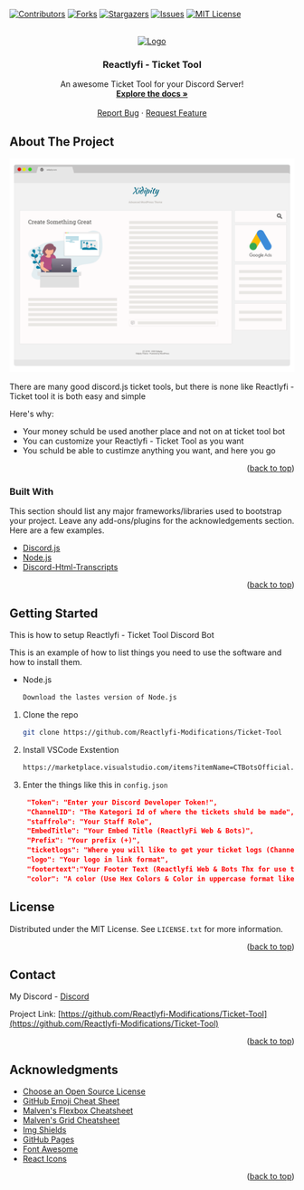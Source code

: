 <div id="top"></div>


[![Contributors][contributors-shield]][contributors-url]
[![Forks][forks-shield]][forks-url]
[![Stargazers][stars-shield]][stars-url]
[![Issues][issues-shield]][issues-url]
[![MIT License][license-shield]][license-url]





<br />
<div align="center">
  <a href="https://github.com/othneildrew/Best-README-Template">
    <img src="https://media.discordapp.net/attachments/961180157756968960/968787062692122654/Logo.png" alt="Logo" width="200" height="200">
  </a>

  <h3 align="center">Reactlyfi - Ticket Tool</h3>

  <p align="center">
    An awesome Ticket Tool for your Discord Server!
    <br />
    <a href="https://github.com/Reactlyfi-Modifications/Ticket-Tool"><strong>Explore the docs »</strong></a>
    <br />
    <br />
    <!-- <a href="https://github.com/othneildrew/Best-README-Template">View Demo</a> -->
    <a href="https://github.com/Reactlyfi-Modifications/Ticket-Tool/issues">Report Bug</a>
    ·
    <a href="https://github.com/Reactlyfi-Modifications/Ticket-Tool/issues">Request Feature</a>
  </p>
</div>


<!-- ABOUT THE PROJECT -->
## About The Project

[![Product Name Screen Shot][product-screenshot]](https://example.com)

There are many good discord.js ticket tools, but there is none like Reactlyfi - Ticket tool it is both easy and simple

Here's why:
* Your money schuld be used another place and not on at ticket tool bot
* You can customize your Reactlyfi - Ticket Tool as you want
* You schuld be able to custimze anything you want, and here you go


<p align="right">(<a href="#top">back to top</a>)</p>



### Built With

This section should list any major frameworks/libraries used to bootstrap your project. Leave any add-ons/plugins for the acknowledgements section. Here are a few examples.

* [Discord.js](https://discord.js.org/#/)
* [Node.js](https://nodejs.org/en/)
* [Discord-Html-Transcripts](https://www.npmjs.com/package/discord-html-transcripts)

<p align="right">(<a href="#top">back to top</a>)</p>


<!-- GETTING STARTED -->
## Getting Started

This is how to setup Reactlyfi - Ticket Tool Discord Bot


This is an example of how to list things you need to use the software and how to install them.
* Node.js
  ```sh
  Download the lastes version of Node.js
  ```


1. Clone the repo
   ```sh
   git clone https://github.com/Reactlyfi-Modifications/Ticket-Tool
   ```
2. Install VSCode Exstention
   ```sh
   https://marketplace.visualstudio.com/items?itemName=CTBotsOfficial.cptrico
   ```
3. Enter the things like this in `config.json`
   ```json
    "Token": "Enter your Discord Developer Token!",
    "ChannelID": "The Kategori Id of where the tickets shuld be made",
    "staffrole": "Your Staff Role",
    "EmbedTitle": "Your Embed Title (ReactlyFi Web & Bots)",
    "Prefix": "Your prefix (+)",
    "ticketlogs": "Where you will like to get your ticket logs (Channel ID)",
    "logo": "Your logo in link format",
    "footertext":"Your Footer Text (Reactlyfi Web & Bots Thx for use the ticket tool)",
    "color": "A color (Use Hex Colors & Color in uppercase format like BLUE)"
   ```



<!-- LICENSE -->
## License

Distributed under the MIT License. See `LICENSE.txt` for more information.

<p align="right">(<a href="#top">back to top</a>)</p>



<!-- CONTACT -->
## Contact

My Discord - [Discord](https://discord.gg/2PV55MzjzJ)

Project Link: [https://github.com/Reactlyfi-Modifications/Ticket-Tool](https://github.com/Reactlyfi-Modifications/Ticket-Tool)

<p align="right">(<a href="#top">back to top</a>)</p>


<!-- ACKNOWLEDGMENTS -->
## Acknowledgments


* [Choose an Open Source License](https://choosealicense.com)
* [GitHub Emoji Cheat Sheet](https://www.webpagefx.com/tools/emoji-cheat-sheet)
* [Malven's Flexbox Cheatsheet](https://flexbox.malven.co/)
* [Malven's Grid Cheatsheet](https://grid.malven.co/)
* [Img Shields](https://shields.io)
* [GitHub Pages](https://pages.github.com)
* [Font Awesome](https://fontawesome.com)
* [React Icons](https://react-icons.github.io/react-icons/search)

<p align="right">(<a href="#top">back to top</a>)</p>



<!-- MARKDOWN LINKS & IMAGES -->
<!-- https://www.markdownguide.org/basic-syntax/#reference-style-links -->
[contributors-shield]: https://img.shields.io/github/contributors/Reactlyfi-Modifications/Ticket-Tool.svg?style=for-the-badge
[contributors-url]: https://github.com/Reactlyfi-Modifications/Ticket-Tool/graphs/contributors
[forks-shield]: https://img.shields.io/github/forks/Reactlyfi-Modifications/Ticket-Tool.svg?style=for-the-badge
[forks-url]: https://github.com/Reactlyfi-Modifications/Ticket-Tool/network/members
[stars-shield]: https://img.shields.io/github/stars/Reactlyfi-Modifications/Ticket-Tool.svg?style=for-the-badge
[stars-url]: https://github.com/Reactlyfi-Modifications/Ticket-Tool/stargazers
[issues-shield]: https://img.shields.io/github/issues/Reactlyfi-Modifications/Ticket-Tool.svg?style=for-the-badge
[issues-url]: https://github.com/Reactlyfi-Modifications/Ticket-Tool/issues
[license-shield]: https://img.shields.io/github/license/Reactlyfi-Modifications/Ticket-Tool.svg?style=for-the-badge
[license-url]: https://github.com/Reactlyfi-Modifications/Ticket-Tool/blob/master/LICENSE.txt
[product-screenshot]: https://github.com/othneildrew/Best-README-Template/raw/master/images/screenshot.png
